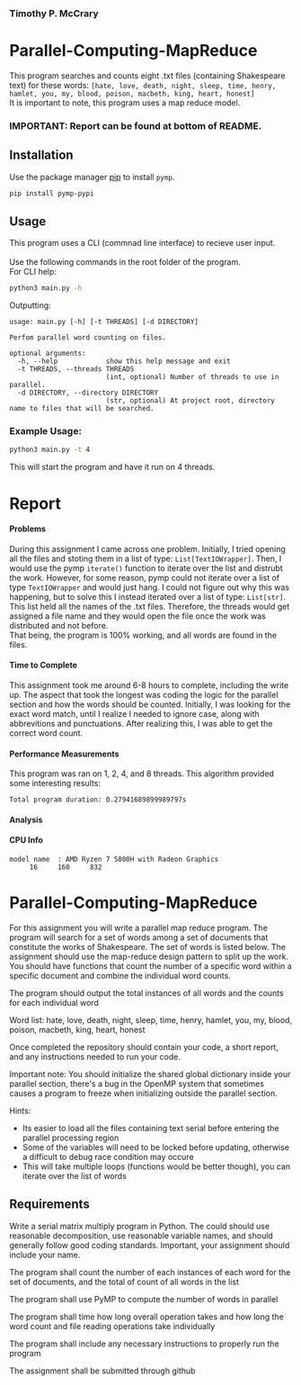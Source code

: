 ### Timothy P. McCrary

# Parallel-Computing-MapReduce
This program searches and counts eight .txt files (containing Shakespeare text) for these words: `[hate, love, death, night, sleep, time, henry, hamlet, you, my, blood, poison, macbeth, king, heart, honest]`</br>
It is important to note, this program uses a map reduce model.


### IMPORTANT: Report can be found at bottom of README.

## Installation

Use the package manager [pip](https://pip.pypa.io/en/stable/) to install `pymp`.

```bash
pip install pymp-pypi
```

## Usage

This program uses a CLI (commnad line interface) to recieve user input.<br/><br/>
Use the following commands in the root folder of the program.<br/>
For CLI help:
```bash
python3 main.py -h
```
Outputting:
```
usage: main.py [-h] [-t THREADS] [-d DIRECTORY]

Perfom parallel word counting on files.

optional arguments:
  -h, --help            show this help message and exit
  -t THREADS, --threads THREADS
                        (int, optional) Number of threads to use in parallel.
  -d DIRECTORY, --directory DIRECTORY
                        (str, optional) At project root, directory name to files that will be searched.
```
### Example Usage:
```bash
python3 main.py -t 4
```
This will start the program and have it run on 4 threads.

# Report
#### Problems
During this assignment I came across one problem. Initially, I tried opening all the files and stoting them in a list of type: `List[TextIOWrapper]`. Then, I would use the pymp `iterate()` function to iterate over the list and distrubt the work. However, for some reason, pymp could not iterate over a list of type `TextIOWrapper` and would just hang. I could not figure out why this was happening, but to solve this I instead iterated over a list of type: `List[str]`. This list held all the names of the .txt files. Therefore, the threads would get assigned a file name and they would open the file once the work was distributed and not before.</br>
That being, the program is 100% working, and all words are found in the files.
#### Time to Complete
This assignment took me around 6-8 hours to complete, including the write up. The aspect that took the longest was coding the logic for the parallel section and how the words should be counted. Initially, I was looking for the exact word match, until I realize I needed to ignore case, along with abbrevitions and punctuations. After realizing this, I was able to get the correct word count.
#### Performance Measurements
This program was ran on 1, 2, 4, and 8 threads. This algorithm provided some interesting results:
```
Total program duration: 0.27941689899989797s
```
#### Analysis

#### CPU Info
```
model name	: AMD Ryzen 7 5800H with Radeon Graphics
     16     160     832
```


# Parallel-Computing-MapReduce
For this assignment you will write a parallel map reduce program. The program will search for a set 
of words among a set of documents that constitute the works of Shakespeare. The set of words is listed 
below. The assignment should use the map-reduce design pattern to split up the work. You should have
functions that count the number of a specific word within a specific document and combine the individual
word counts.

The program should output the total instances of all words and the counts for each individual word

Word list:
hate, love, death, night, sleep, time, henry, hamlet, you, my, blood, poison, macbeth, king, heart, honest

Once completed the repository should contain your code, a short report, and any instructions needed to run your code.

Important note:
You should initialize the shared global dictionary inside your parallel section, there's a bug in the
OpenMP system that sometimes causes a program to freeze when initializing outside the parallel section.

Hints: 
* Its easier to load all the files containing text serial before entering the parallel processing region
* Some of the variables will need to be locked before updating, otherwise a difficult to debug race condition may occure
* This will take multiple loops (functions would be better though), you can iterate over the list of words

## Requirements 

Write a serial matrix multiply program in Python. The could should use reasonable decomposition, use reasonable variable names, and should generally follow good coding standards. Important, your assignment should include your name. 

The program shall count the number of each instances of each word for the set of documents, and the total of count of all words in the list

The program shall use PyMP to compute the number of words in parallel

The program shall time how long overall operation takes and how long the word count and file reading operations take individually

The program shall include any necessary instructions to properly run the program 

The assignment shall be submitted through github 
